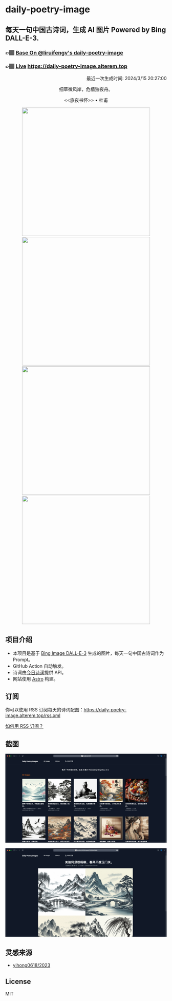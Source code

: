 
# daily-poetry-image

## 每天一句中国古诗词，生成 AI 图片 Powered by Bing DALL-E-3.

### 👉🏽 [Base On @liruifengv's daily-poetry-image](https://github.com/liruifengv/daily-poetry-image)

### 👉🏽 [Live](https://daily-poetry-image.alterem.top/) https://daily-poetry-image.alterem.top

<p align="right">
  最近一次生成时间: 2024/3/15 20:27:00
</p>
<p align="center">
细草微风岸，危樯独夜舟。
</p>
<p align="center">
<<旅夜书怀>> • 杜甫
</p>
<p align="center">
<img src="https://tse3.mm.bing.net/th/id/OIG2.0YkkHBiMiPbPcIGjupk0" height="400" width="400" />
<img src="https://tse2.mm.bing.net/th/id/OIG2.hoN8ABwHupMI0kS5X0V5" height="400" width="400" />
<img src="https://tse4.mm.bing.net/th/id/OIG2.4.Ezxje9bljHVtIGOU.9" height="400" width="400" />
<img src="https://tse2.mm.bing.net/th/id/OIG2.AYO5CtHiS1NPG0ZC2PX." height="400" width="400" />
</p>

## 项目介绍

-   本项目是基于 [Bing Image DALL-E-3](https://www.bing.com/images/create) 生成的图片，每天一句中国古诗词作为 Prompt。
-   GitHub Action 自动触发。
-   诗词由[今日诗词](https://www.jinrishici.com/)提供 API。
-   网站使用 [Astro](https://astro.build) 构建。

## 订阅

你可以使用 RSS 订阅每天的诗词配图：https://daily-poetry-image.alterem.top/rss.xml

[如何用 RSS 订阅？](https://zhuanlan.zhihu.com/p/55026716)

## 截图

![图片列表](./screenshots/Snipaste_2023-12-28_21-00-26.png)

![图片详情](./screenshots/Snipaste_2023-12-28_21-00-53.png)

## 灵感来源

-   [yihong0618/2023](https://github.com/yihong0618/2023)

## License

MIT
